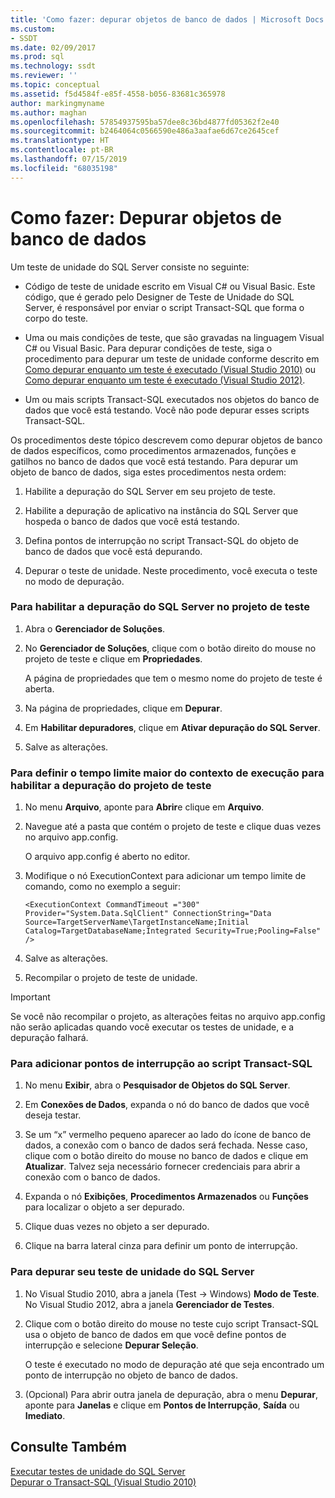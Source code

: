 ```yaml
---
title: 'Como fazer: depurar objetos de banco de dados | Microsoft Docs'
ms.custom:
- SSDT
ms.date: 02/09/2017
ms.prod: sql
ms.technology: ssdt
ms.reviewer: ''
ms.topic: conceptual
ms.assetid: f5d4584f-e85f-4558-b056-83681c365978
author: markingmyname
ms.author: maghan
ms.openlocfilehash: 57854937595ba57dee8c36bd4877fd05362f2e40
ms.sourcegitcommit: b2464064c0566590e486a3aafae6d67ce2645cef
ms.translationtype: HT
ms.contentlocale: pt-BR
ms.lasthandoff: 07/15/2019
ms.locfileid: "68035198"
---
```

# <a name="how-to-debug-database-objects"></a>Como fazer: Depurar objetos de banco de dados
Um teste de unidade do SQL Server consiste no seguinte:  
  
-   Código de teste de unidade escrito em Visual C\# ou Visual Basic. Este código, que é gerado pelo Designer de Teste de Unidade do SQL Server, é responsável por enviar o script Transact\-SQL que forma o corpo do teste.  
  
-   Uma ou mais condições de teste, que são gravadas na linguagem Visual C\# ou Visual Basic. Para depurar condições de teste, siga o procedimento para depurar um teste de unidade conforme descrito em [Como depurar enquanto um teste é executado (Visual Studio 2010)](https://msdn.microsoft.com/library/ms182484(VS.100).aspx) ou [Como depurar enquanto um teste é executado (Visual Studio 2012)](https://msdn.microsoft.com/library/ms182484.aspx).  
  
-   Um ou mais scripts Transact\-SQL executados nos objetos do banco de dados que você está testando. Você não pode depurar esses scripts Transact\-SQL.  
  
Os procedimentos deste tópico descrevem como depurar objetos de banco de dados específicos, como procedimentos armazenados, funções e gatilhos no banco de dados que você está testando. Para depurar um objeto de banco de dados, siga estes procedimentos nesta ordem:  
  
1.  Habilite a depuração do SQL Server em seu projeto de teste.  
  
2.  Habilite a depuração de aplicativo na instância do SQL Server que hospeda o banco de dados que você está testando.  
  
3.  Defina pontos de interrupção no script Transact\-SQL do objeto de banco de dados que você está depurando.  
  
4.  Depurar o teste de unidade. Neste procedimento, você executa o teste no modo de depuração.  
  
### <a name="to-enable-sql-debugging-on-your-test-project"></a>Para habilitar a depuração do SQL Server no projeto de teste  
  
1.  Abra o **Gerenciador de Soluções**.  
  
2.  No **Gerenciador de Soluções**, clique com o botão direito do mouse no projeto de teste e clique em **Propriedades**.  
  
    A página de propriedades que tem o mesmo nome do projeto de teste é aberta.  
  
3.  Na página de propriedades, clique em **Depurar**.  
  
4.  Em **Habilitar depuradores**, clique em **Ativar depuração do SQL Server**.  
  
5.  Salve as alterações.  
  
### <a name="to-set-an-increased-execution-context-timeout-to-enable-debugging-for-your-test-project"></a>Para definir o tempo limite maior do contexto de execução para habilitar a depuração do projeto de teste  
  
1.  No menu **Arquivo**, aponte para **Abrir**e clique em **Arquivo**.  
  
2.  Navegue até a pasta que contém o projeto de teste e clique duas vezes no arquivo app.config.  
  
    O arquivo app.config é aberto no editor.  
  
3.  Modifique o nó ExecutionContext para adicionar um tempo limite de comando, como no exemplo a seguir:  
  
    ```  
    <ExecutionContext CommandTimeout ="300" Provider="System.Data.SqlClient" ConnectionString="Data Source=TargetServerName\TargetInstanceName;Initial Catalog=TargetDatabaseName;Integrated Security=True;Pooling=False" />  
    ```  
  
4.  Salve as alterações.  
  
5.  Recompilar o projeto de teste de unidade.  
  
> [!IMPORTANT]  
> Se você não recompilar o projeto, as alterações feitas no arquivo app.config não serão aplicadas quando você executar os testes de unidade, e a depuração falhará.  
  
### <a name="to-add-breakpoints-to-your-transact-sql-script"></a>Para adicionar pontos de interrupção ao script Transact\-SQL  
  
1.  No menu **Exibir**, abra o **Pesquisador de Objetos do SQL Server**.  
  
2.  Em **Conexões de Dados**, expanda o nó do banco de dados que você deseja testar.  
  
3.  Se um “x” vermelho pequeno aparecer ao lado do ícone de banco de dados, a conexão com o banco de dados será fechada. Nesse caso, clique com o botão direito do mouse no banco de dados e clique em **Atualizar**. Talvez seja necessário fornecer credenciais para abrir a conexão com o banco de dados.  
  
4.  Expanda o nó **Exibições**, **Procedimentos Armazenados** ou **Funções** para localizar o objeto a ser depurado.  
  
5.  Clique duas vezes no objeto a ser depurado.  
  
6.  Clique na barra lateral cinza para definir um ponto de interrupção.  
  
### <a name="to-debug-your-sql-server-unit-test"></a>Para depurar seu teste de unidade do SQL Server  
  
1.  No Visual Studio 2010, abra a janela (Test -> Windows) **Modo de Teste**. No Visual Studio 2012, abra a janela **Gerenciador de Testes**.  
  
2.  Clique com o botão direito do mouse no teste cujo script Transact\-SQL usa o objeto de banco de dados em que você define pontos de interrupção e selecione **Depurar Seleção**.  
  
    O teste é executado no modo de depuração até que seja encontrado um ponto de interrupção no objeto de banco de dados.  
  
3.  (Opcional) Para abrir outra janela de depuração, abra o menu **Depurar**, aponte para **Janelas** e clique em **Pontos de Interrupção**, **Saída** ou **Imediato**.  
  
## <a name="see-also"></a>Consulte Também  
[Executar testes de unidade do SQL Server](../ssdt/running-sql-server-unit-tests.md)  
[Depurar o Transact-SQL (Visual Studio 2010)](https://go.microsoft.com/fwlink/?LinkId=163975)  
  
